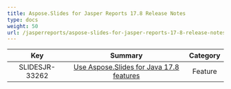 ```yaml
---
title: Aspose.Slides for Jasper Reports 17.8 Release Notes
type: docs
weight: 50
url: /jasperreports/aspose-slides-for-jasper-reports-17-8-release-notes/
---
```


|**Key** |**Summary** |**Category** |
| :-: | :-: | :-: |
|SLIDESJR-33262|[Use Aspose.Slides for Java 17.8 features](https://docs.aspose.com/display/slidesjava/Aspose.Slides+for+Java+17.8+Release+Notes)|Feature|


